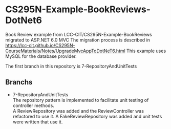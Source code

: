 # CS295N-Example-BookReviews-DotNet6
 Book Review example from LCC-CIT/CS295N-Example-BookReviews migrated to ASP.NET 6.0 MVC
 The migration process is described in https://lcc-cit.github.io/CS295N-CourseMaterials/Notes/UpgradeMvcAppToDotNeT6.html
 This example uses MySQL for the database provider.
 
 The first branch in this repository is 7-RepositoryAndUnitTests
 
 ## Branchs
 - 7-RepositoryAndUnitTests  
  The repository pattern is implemented to facilitate unit testing of controller methods.  
  A ReviewRepository was added and the ReviewController was refactored to use it. A FakeReviewRepository was added and unit tests were written that use it.
